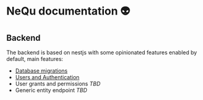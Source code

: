 # NeQu documentation 👽

## Backend

The backend is based on nestjs with some opinionated features enabled by default, main features:
- [Database migrations](backend_database.md)
- [Users and Authentication](backend_users.md)
- User grants and permissions *TBD*
- Generic entity endpoint *TBD*
